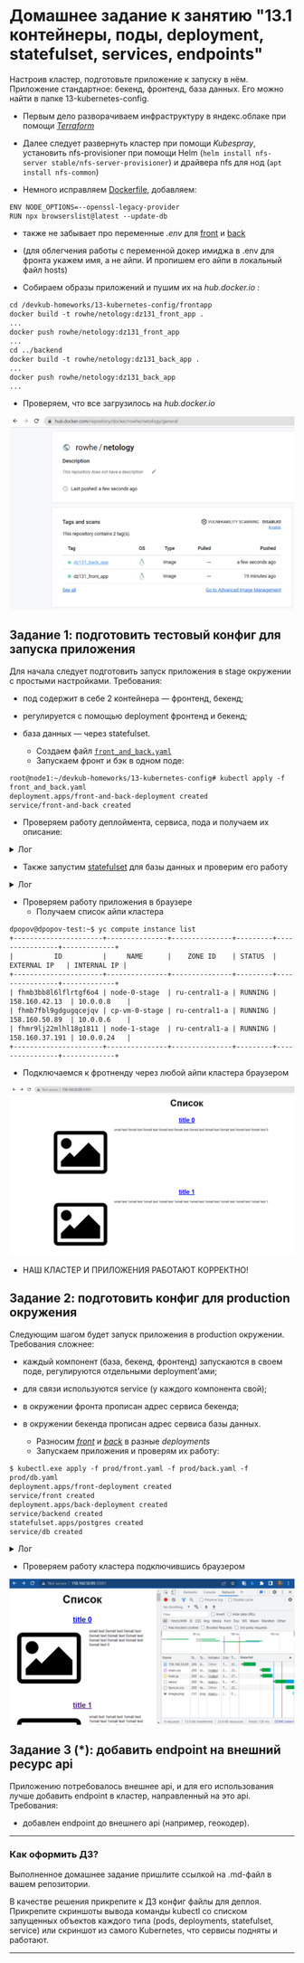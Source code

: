 # Домашнее задание к занятию "13.1 контейнеры, поды, deployment, statefulset, services, endpoints"
Настроив кластер, подготовьте приложение к запуску в нём. Приложение стандартное: бекенд, фронтенд, база данных. Его можно найти в папке 13-kubernetes-config.

* Первым дело разворачиваем инфраструктуру в яндекс.облаке при помощи [_Terraform_](13-kubernetes-config/terraform)

* Далее следует развернуть кластер при помощи _Kubespray_, установить nfs-provisioner при помощи Helm (`helm install nfs-server stable/nfs-server-provisioner`)  и драйвера nfs для нод (`apt install nfs-common`)


* Немного исправляем [Dockerfile](13-kubernetes-config/frontend/Dockerfile), добавляем:

```text
ENV NODE_OPTIONS=--openssl-legacy-provider
RUN npx browserslist@latest --update-db
```
* также не забывает про переменные _.env_ для [front](13-kubernetes-config/frontend/.env) и [back](13-kubernetes-config/backend/.env)
* (для облегчения работы с переменной докер имиджа в .env для фронта укажем имя, а не айпи. И пропишем его айпи в локальный файл hosts)

* Собираем образы приложений и пушим их на _hub.docker.io_ :

```shell
cd /devkub-homeworks/13-kubernetes-config/frontapp
docker build -t rowhe/netology:dz131_front_app .
...
docker push rowhe/netology:dz131_front_app
...
cd ../backend
docker build -t rowhe/netology:dz131_back_app .
...
docker push rowhe/netology:dz131_back_app
...
```

* Проверяем, что все загрузилось на _hub.docker.io_

![images](img/img_31.png)

## Задание 1: подготовить тестовый конфиг для запуска приложения
Для начала следует подготовить запуск приложения в stage окружении с простыми настройками. Требования:
* под содержит в себе 2 контейнера — фронтенд, бекенд;
* регулируется с помощью deployment фронтенд и бекенд;
* база данных — через statefulset.
  
  * Создаем файл [`front_and_back.yaml`](13-kubernetes-config/stage/front_and_back.yaml)
  * Запускаем фронт и бэк в одном поде:

```shell
root@node1:~/devkub-homeworks/13-kubernetes-config# kubectl apply -f front_and_back.yaml
deployment.apps/front-and-back-deployment created
service/front-and-back created
```
   * Проверяем работу деплоймента, сервиса, пода и получаем их описание:

<details>
<summary>Лог</summary>

```shell
$ kubectl.exe get po -o wide
NAME                                         READY   STATUS    RESTARTS   AGE     IP             NODE    NOMINATED NODE   READINESS GATES
front-and-back-deployment-66cfd48c7b-wjtnp   2/2     Running   0          15h     10.233.75.10   node2   <none>           <none>
nfs-server-nfs-server-provisioner-0          1/1     Running   0          2d23h   10.233.75.2    node2   <none>           <none>
postgres-0                                   1/1     Running   0          15h     10.233.71.11   node3   <none>           <none>
...

$ kubectl describe po front-and-back-deployment-66cfd48c7b-wjtnp
Name:         front-and-back-deployment-66cfd48c7b-wjtnp
Namespace:    default
Priority:     0
Node:         node2/10.0.0.8
Start Time:   Sun, 11 Dec 2022 23:59:50 +0300
Labels:       app=front-and-back
              pod-template-hash=66cfd48c7b
Annotations:  cni.projectcalico.org/containerID: da59e7eb6728826135ac4000a3ecf24afc9f7904e7161174a3047d703d69c92b
              cni.projectcalico.org/podIP: 10.233.75.10/32
              cni.projectcalico.org/podIPs: 10.233.75.10/32
Status:       Running
IP:           10.233.75.10
IPs:
  IP:           10.233.75.10
Controlled By:  ReplicaSet/front-and-back-deployment-66cfd48c7b
Containers:
  front:
    Container ID:   containerd://329df5842d188b29c9776b40982195c629d3014de88491183bd5eb146a8048d6
    Image:          rowhe/netology:dz131_front_app
    Image ID:       docker.io/rowhe/netology@sha256:94cb9050bf5cc8e7dc1d38a6d29e29f8cc199fed2c1581d46e90ecc938ab4052
    Port:           80/TCP
    Host Port:      0/TCP
    State:          Running
      Started:      Sun, 11 Dec 2022 23:59:52 +0300
    Ready:          True
    Restart Count:  0
    Environment:    <none>
    Mounts:
      /var/run/secrets/kubernetes.io/serviceaccount from kube-api-access-p2skm (ro)
  back:
    Container ID:   containerd://2bf5ba4033b2f1f5c48bede5f4564660220e1bce2bddafd94fe98871510f2e6f
    Image:          rowhe/netology:dz131_back_app
    Image ID:       docker.io/rowhe/netology@sha256:34d4051285af28534130571f3de4e8b2a6ed50b87dbf0bc94649f2e882d4ca1f
    Port:           9000/TCP
    Host Port:      0/TCP
    State:          Running
      Started:      Sun, 11 Dec 2022 23:59:53 +0300
    Ready:          True
    Restart Count:  0
    Environment:    <none>
    Mounts:
      /var/run/secrets/kubernetes.io/serviceaccount from kube-api-access-p2skm (ro)
Conditions:
  Type              Status
  Initialized       True
  Ready             True
  ContainersReady   True
  PodScheduled      True
Volumes:
  kube-api-access-p2skm:
    Type:                    Projected (a volume that contains injected data from multiple sources)
    TokenExpirationSeconds:  3607
    ConfigMapName:           kube-root-ca.crt
    ConfigMapOptional:       <nil>
    DownwardAPI:             true
QoS Class:                   BestEffort
Node-Selectors:              <none>
Tolerations:                 node.kubernetes.io/not-ready:NoExecute op=Exists for 300s
                             node.kubernetes.io/unreachable:NoExecute op=Exists for 300s
Events:                      <none>
...
$ kubectl get deployments -o wide
NAME                        READY   UP-TO-DATE   AVAILABLE   AGE   CONTAINERS   IMAGES                                                         SELECTOR
front-and-back-deployment   1/1     1            1           15h   front,back   rowhe/netology:dz131_front_app,rowhe/netology:dz131_back_app   app=front-and-back

...
$ kubectl describe deployments  front-and-back-deployment
Name:                   front-and-back-deployment
Namespace:              default
CreationTimestamp:      Sun, 11 Dec 2022 23:59:50 +0300
Labels:                 app=front-and-back
Annotations:            deployment.kubernetes.io/revision: 1
Selector:               app=front-and-back
Replicas:               1 desired | 1 updated | 1 total | 1 available | 0 unavailable
StrategyType:           RollingUpdate
MinReadySeconds:        0
RollingUpdateStrategy:  25% max unavailable, 25% max surge
Pod Template:
  Labels:  app=front-and-back
  Containers:
   front:
    Image:        rowhe/netology:dz131_front_app
    Port:         80/TCP
    Host Port:    0/TCP
    Environment:  <none>
    Mounts:       <none>
   back:
    Image:        rowhe/netology:dz131_back_app
    Port:         9000/TCP
    Host Port:    0/TCP
    Environment:  <none>
    Mounts:       <none>
  Volumes:        <none>
Conditions:
  Type           Status  Reason
  ----           ------  ------
  Available      True    MinimumReplicasAvailable
  Progressing    True    NewReplicaSetAvailable
OldReplicaSets:  <none>
NewReplicaSet:   front-and-back-deployment-66cfd48c7b (1/1 replicas created)
Events:          <none>
...

$ kubectl get svc -o wide
NAME                                TYPE        CLUSTER-IP      EXTERNAL-IP   PORT(S)
                   AGE     SELECTOR
back                                NodePort    10.233.52.33    <none>        9000:30002/TCP
                   15h     app=front-and-back
db                                  NodePort    10.233.37.234   <none>        5432:32396/TCP
                   15h     app=postgres
front                               NodePort    10.233.48.176   <none>        80:30001/TCP
                   15h     app=front-and-back
kubernetes                          ClusterIP   10.233.0.1      <none>        443/TCP
                   3d3h    <none>
nfs-server-nfs-server-provisioner   ClusterIP   10.233.22.144   <none>        2049/TCP,2049/UDP,32803/TCP,32803/UDP,20048/TCP,20048/UDP,875/TCP,875/UDP,111/TCP,111/UDP
,662/TCP,662/UDP   2d23h   app=nfs-server-provisioner,release=nfs-server
...

$ kubectl describe svc front
Name:                     front
Namespace:                default
Labels:                   <none>
Annotations:              <none>
Selector:                 app=front-and-back
Type:                     NodePort
IP Family Policy:         SingleStack
IP Families:              IPv4
IP:                       10.233.48.176
IPs:                      10.233.48.176
Port:                     <unset>  80/TCP
TargetPort:               80/TCP
NodePort:                 <unset>  30001/TCP
Endpoints:                10.233.75.10:80
Session Affinity:         None
External Traffic Policy:  Cluster
Events:                   <none>

dpopov@dpopov ~
$ kubectl describe svc back
Name:                     back
Namespace:                default
Labels:                   <none>
Annotations:              <none>
Selector:                 app=front-and-back
Type:                     NodePort
IP Family Policy:         SingleStack
IP Families:              IPv4
IP:                       10.233.52.33
IPs:                      10.233.52.33
Port:                     <unset>  9000/TCP
TargetPort:               9000/TCP
NodePort:                 <unset>  30002/TCP
Endpoints:                10.233.75.10:9000
Session Affinity:         None
External Traffic Policy:  Cluster
Events:                   <none>
...
$ kubectl.exe get ep
NAME                                              ENDPOINTS                                                       AGE
back                                              10.233.75.10:9000                                               16h
cluster.local-nfs-server-nfs-server-provisioner   <none>                                                          2d23h
db                                                10.233.71.11:5432                                               16h
front                                             10.233.75.10:80                                                 16h
kubernetes                                        10.0.0.6:6443                                                   3d4h
nfs-server-nfs-server-provisioner                 10.233.75.2:20048,10.233.75.2:662,10.233.75.2:111 + 9 more...   2d23h

```
  
</details>

* Также запустим [statefulset](13-kubernetes-config/stage/db.yaml) для базы данных и проверим его работу

<details>
<summary>Лог</summary>

```shell
$ kubectl.exe get sts -o wide
NAME                                READY   AGE     CONTAINERS               IMAGES
nfs-server-nfs-server-provisioner   1/1     2d23h   nfs-server-provisioner   quay.io/kubernetes_incubator/nfs-provisioner:v2.3.0
postgres                            1/1     16h     postgres                 postgres:latest
...
$ kubectl.exe describe sts postgres
Name:               postgres
Namespace:          default
CreationTimestamp:  Sun, 11 Dec 2022 23:58:07 +0300
Selector:           app=postgres
Labels:             <none>
Annotations:        <none>
Replicas:           1 desired | 1 total
Update Strategy:    RollingUpdate
  Partition:        0
Pods Status:        1 Running / 0 Waiting / 0 Succeeded / 0 Failed
Pod Template:
  Labels:  app=postgres
  Containers:
   postgres:
    Image:      postgres:latest
    Port:       <none>
    Host Port:  <none>
    Environment:
      POSTGRES_USER:      postgres
      POSTGRES_PASSWORD:  postgres
      POSTGRES_DB:        news
      PGDATA:             /data/pgdata
    Mounts:
      /data from pg-pvc (rw)
  Volumes:  <none>
Volume Claims:
  Name:          pg-pvc
  StorageClass:  nfs
  Labels:        <none>
  Annotations:   <none>
  Capacity:      1Gi
  Access Modes:  [ReadWriteOnce]
Events:          <none>
...

$ kubectl.exe get pvc
NAME                STATUS   VOLUME                                     CAPACITY   ACCESS MODES   STORAGECLASS   AGE
pg-pvc-postgres-0   Bound    pvc-93161d2d-8e5b-45d5-8216-3fdf79d2839d   1Gi        RWO            nfs            16h
...

$ kubectl.exe describe pvc pg-pvc-postgres-0
Name:          pg-pvc-postgres-0
Namespace:     default
StorageClass:  nfs
Status:        Bound
Volume:        pvc-93161d2d-8e5b-45d5-8216-3fdf79d2839d
Labels:        app=postgres
Annotations:   pv.kubernetes.io/bind-completed: yes
               pv.kubernetes.io/bound-by-controller: yes
               volume.beta.kubernetes.io/storage-provisioner: cluster.local/nfs-server-nfs-server-provisioner
               volume.kubernetes.io/storage-provisioner: cluster.local/nfs-server-nfs-server-provisioner
Finalizers:    [kubernetes.io/pvc-protection]
Capacity:      1Gi
Access Modes:  RWO
VolumeMode:    Filesystem
Used By:       postgres-0
Events:        <none>
...

dpopov@dpopov ~
$ kubectl.exe get pv
NAME                                       CAPACITY   ACCESS MODES   RECLAIM POLICY   STATUS   CLAIM                       STORAGECLASS   REASON   AGE
pvc-93161d2d-8e5b-45d5-8216-3fdf79d2839d   1Gi        RWO            Delete           Bound    default/pg-pvc-postgres-0   nfs                     16h
...

$ kubectl.exe describe pv pvc-93161d2d-8e5b-45d5-8216-3fdf79d2839d
Name:            pvc-93161d2d-8e5b-45d5-8216-3fdf79d2839d
Labels:          <none>
Annotations:     EXPORT_block:

                   EXPORT
                   {
                     Export_Id = 1;
                     Path = /export/pvc-93161d2d-8e5b-45d5-8216-3fdf79d2839d;
                     Pseudo = /export/pvc-93161d2d-8e5b-45d5-8216-3fdf79d2839d;
                     Access_Type = RW;
                     Squash = no_root_squash;
                     SecType = sys;
                     Filesystem_id = 1.1;
                     FSAL {
                       Name = VFS;
                     }
                   }
                 Export_Id: 1
                 Project_Id: 0
                 Project_block:
                 Provisioner_Id: 68c8d049-5e3c-4504-b967-34c9f7bf5adb
                 kubernetes.io/createdby: nfs-dynamic-provisioner
                 pv.kubernetes.io/provisioned-by: cluster.local/nfs-server-nfs-server-provisioner
Finalizers:      [kubernetes.io/pv-protection]
StorageClass:    nfs
Status:          Bound
Claim:           default/pg-pvc-postgres-0
Reclaim Policy:  Delete
Access Modes:    RWO
VolumeMode:      Filesystem
Capacity:        1Gi
Node Affinity:   <none>
Message:
Source:
    Type:      NFS (an NFS mount that lasts the lifetime of a pod)
    Server:    10.233.22.144
    Path:      /export/pvc-93161d2d-8e5b-45d5-8216-3fdf79d2839d
    ReadOnly:  false
Events:        <none>

```
</details>

  * Проверяем работу приложения в браузере
    * Получаем список айпи кластера
  ```
  dpopov@dpopov-test:~$ yc compute instance list
+----------------------+---------------+---------------+---------+----------------+-------------+
|          ID          |     NAME      |    ZONE ID    | STATUS  |  EXTERNAL IP   | INTERNAL IP |
+----------------------+---------------+---------------+---------+----------------+-------------+
| fhmb3bb8l6lflrtgf6o4 | node-0-stage  | ru-central1-a | RUNNING | 158.160.42.13  | 10.0.0.8    |
| fhmb7fbl9gdgugqcejqv | cp-vm-0-stage | ru-central1-a | RUNNING | 158.160.50.89  | 10.0.0.6    |
| fhmr9lj22mlhl18g1811 | node-1-stage  | ru-central1-a | RUNNING | 158.160.37.191 | 10.0.0.24   |
+----------------------+---------------+---------------+---------+----------------+-------------+

  ```
* Подключаемся к фротненду через любой айпи кластера браузером

![front](img/img_32.png)

* НАШ КЛАСТЕР И ПРИЛОЖЕНИЯ РАБОТАЮТ КОРРЕКТНО!



## Задание 2: подготовить конфиг для production окружения
Следующим шагом будет запуск приложения в production окружении. Требования сложнее:
* каждый компонент (база, бекенд, фронтенд) запускаются в своем поде, регулируются отдельными deployment’ами;
* для связи используются service (у каждого компонента свой);
* в окружении фронта прописан адрес сервиса бекенда;
* в окружении бекенда прописан адрес сервиса базы данных.

    * Разносим [_front_](13-kubernetes-config/prod/front.yaml) и [_back_](13-kubernetes-config/prod/back.yaml) в разные _deployments_
    * Запускаем приложения и проверям их работу:
```shell
$ kubectl.exe apply -f prod/front.yaml -f prod/back.yaml -f prod/db.yaml
deployment.apps/front-deployment created
service/front created
deployment.apps/back-deployment created
service/backend created
statefulset.apps/postgres created
service/db created
```

<details>
<summary>Лог</summary>

```shell
$ kubectl.exe get deployments
NAME               READY   UP-TO-DATE   AVAILABLE   AGE
back-deployment    1/1     1            1           68s
front-deployment   1/1     1            1           68s

dpopov@dpopov /cygdrive/c/Users/dpopov/Documents/GitHub/devkub-homeworks/13-kubernetes-config/prod
$ kubectl describe deployments
Name:                   back-deployment
Namespace:              default
CreationTimestamp:      Mon, 12 Dec 2022 19:25:28 +0300
Labels:                 app=backend
Annotations:            deployment.kubernetes.io/revision: 1
Selector:               app=backend
Replicas:               1 desired | 1 updated | 1 total | 1 available | 0 unavailable
StrategyType:           RollingUpdate
MinReadySeconds:        0
RollingUpdateStrategy:  25% max unavailable, 25% max surge
Pod Template:
  Labels:  app=backend
  Containers:
   backend:
    Image:        rowhe/netology:dz131_back_app
    Port:         9000/TCP
    Host Port:    0/TCP
    Environment:  <none>
    Mounts:       <none>
  Volumes:        <none>
Conditions:
  Type           Status  Reason
  ----           ------  ------
  Available      True    MinimumReplicasAvailable
  Progressing    True    NewReplicaSetAvailable
OldReplicaSets:  <none>
NewReplicaSet:   back-deployment-c68f75d45 (1/1 replicas created)
Events:
  Type    Reason             Age   From                   Message
  ----    ------             ----  ----                   -------
  Normal  ScalingReplicaSet  83s   deployment-controller  Scaled up replica set back-deployment-c68f75d45 to 1


Name:                   front-deployment
Namespace:              default
CreationTimestamp:      Mon, 12 Dec 2022 19:25:28 +0300
Labels:                 app=front
Annotations:            deployment.kubernetes.io/revision: 1
Selector:               app=front
Replicas:               1 desired | 1 updated | 1 total | 1 available | 0 unavailable
StrategyType:           RollingUpdate
MinReadySeconds:        0
RollingUpdateStrategy:  25% max unavailable, 25% max surge
Pod Template:
  Labels:  app=front
  Containers:
   front:
    Image:        rowhe/netology:dz131_front_app
    Port:         <none>
    Host Port:    <none>
    Environment:  <none>
    Mounts:       <none>
  Volumes:        <none>
Conditions:
  Type           Status  Reason
  ----           ------  ------
  Available      True    MinimumReplicasAvailable
  Progressing    True    NewReplicaSetAvailable
OldReplicaSets:  <none>
NewReplicaSet:   front-deployment-5f6648c57 (1/1 replicas created)
Events:
  Type    Reason             Age   From                   Message
  ----    ------             ----  ----                   -------
  Normal  ScalingReplicaSet  83s   deployment-controller  Scaled up replica set front-deployment-5f6648c57 to 1

$ kubectl.exe get svc -o wide
NAME                                TYPE        CLUSTER-IP      EXTERNAL-IP   PORT(S)
             AGE    SELECTOR
backend                             NodePort    10.233.10.179   <none>        9000:30002/TCP
             2m9s   app=backend
db                                  NodePort    10.233.48.126   <none>        5432:32614/TCP
             2m9s   app=postgres
front                               NodePort    10.233.33.248   <none>        80:30001/TCP
             2m9s   app=front
kubernetes                          ClusterIP   10.233.0.1      <none>        443/TCP
             3d7h   <none>
nfs-server-nfs-server-provisioner   ClusterIP   10.233.22.144   <none>        2049/TCP,2049/UDP,32803/TCP,32803/UDP,20048/TCP,20048/UDP,875/TCP,875/UDP,111/TCP,111/UDP,662/T
CP,662/UDP   3d2h   app=nfs-server-provisioner,release=nfs-server


$ kubectl.exe describe svc front backend db
Name:                     front
Namespace:                default
Labels:                   <none>
Annotations:              <none>
Selector:                 app=front
Type:                     NodePort
IP Family Policy:         SingleStack
IP Families:              IPv4
IP:                       10.233.33.248
IPs:                      10.233.33.248
Port:                     <unset>  80/TCP
TargetPort:               80/TCP
NodePort:                 <unset>  30001/TCP
Endpoints:                10.233.71.17:80
Session Affinity:         None
External Traffic Policy:  Cluster
Events:                   <none>


Name:                     backend
Namespace:                default
Labels:                   <none>
Annotations:              <none>
Selector:                 app=backend
Type:                     NodePort
IP Family Policy:         SingleStack
IP Families:              IPv4
IP:                       10.233.10.179
IPs:                      10.233.10.179
Port:                     <unset>  9000/TCP
TargetPort:               9000/TCP
NodePort:                 <unset>  30002/TCP
Endpoints:                10.233.75.15:9000
Session Affinity:         None
External Traffic Policy:  Cluster
Events:                   <none>


Name:                     db
Namespace:                default
Labels:                   <none>
Annotations:              <none>
Selector:                 app=postgres
Type:                     NodePort
IP Family Policy:         SingleStack
IP Families:              IPv4
IP:                       10.233.48.126
IPs:                      10.233.48.126
Port:                     <unset>  5432/TCP
TargetPort:               5432/TCP
NodePort:                 <unset>  32614/TCP
Endpoints:                10.233.71.18:5432
Session Affinity:         None
External Traffic Policy:  Cluster
Events:                   <none>

```
</details>


   * Проверяем работу кластера подключившись браузером

![request](img/img_33.png)



## Задание 3 (*): добавить endpoint на внешний ресурс api
Приложению потребовалось внешнее api, и для его использования лучше добавить endpoint в кластер, направленный на это api. Требования:
* добавлен endpoint до внешнего api (например, геокодер).

---

### Как оформить ДЗ?

Выполненное домашнее задание пришлите ссылкой на .md-файл в вашем репозитории.

В качестве решения прикрепите к ДЗ конфиг файлы для деплоя. Прикрепите скриншоты вывода команды kubectl со списком запущенных объектов каждого типа (pods, deployments, statefulset, service) или скриншот из самого Kubernetes, что сервисы подняты и работают.

---
